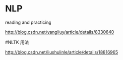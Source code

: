 # NLP

reading and practicing


http://blog.csdn.net/yangliuy/article/details/8330640


#NLTK 用法

http://blog.csdn.net/liushulinle/article/details/18816965
